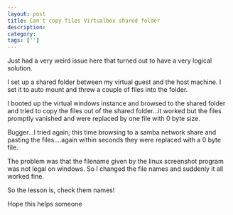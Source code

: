 ```yaml
---
layout: post
title: Can't copy files Virtualbox shared folder
description: 
category:
tags: ['']
---
```


Just had a very weird issue here that turned out to have a very logical solution.



I set up a shared folder between my virtual guest and the host machine. I set it to auto mount and threw a couple of files into the folder. 

I booted up the virtual windows instance and browsed to the shared folder and tried to copy the files out of the shared folder...it worked but the files promptly vanished and were replaced by one file with 0 byte size. 



Bugger...I tried again; this time browsing to a samba network share and pasting the files....again within seconds they were replaced with a 0 byte file.



The problem was that the filename given by the linux screenshot program was not legal on windows. So I changed the file names and suddenly it all worked fine.



So the lesson is, check them names!

Hope this helps someone